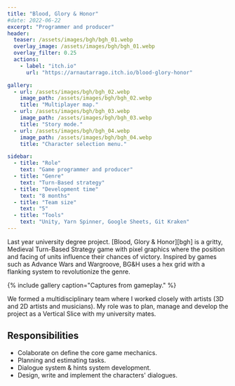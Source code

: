 ```yaml
---
title: "Blood, Glory & Honor"
#date: 2022-06-22
excerpt: "Programmer and producer"
header:
  teaser: /assets/images/bgh/bgh_01.webp
  overlay_image: /assets/images/bgh/bgh_01.webp
  overlay_filter: 0.25
  actions:
    - label: "itch.io"
      url: "https://arnautarrago.itch.io/blood-glory-honor"

gallery:
  - url: /assets/images/bgh/bgh_02.webp
    image_path: /assets/images/bgh/bgh_02.webp
    title: "Multiplayer map."
  - url: /assets/images/bgh/bgh_03.webp
    image_path: /assets/images/bgh/bgh_03.webp
    title: "Story mode."
  - url: /assets/images/bgh/bgh_04.webp
    image_path: /assets/images/bgh/bgh_04.webp
    title: "Character selection menu."

sidebar:
  - title: "Role"
    text: "Game programmer and producer"
  - title: "Genre"
    text: "Turn-Based strategy"
  - title: "Development time"
    text: "8 months"
  - title: "Team size"
    text: "5"
  - title: "Tools"
    text: "Unity, Yarn Spinner, Google Sheets, Git Kraken"
---
```


Last year university degree project. [Blood, Glory & Honor][bgh] is a gritty, Medieval Turn-Based Strategy game with pixel graphics where the position and facing of units influence their chances of victory. Inspired by games such as Advance Wars and Wargroove, BG&H uses a hex grid with a flanking system to revolutionize the genre.

{% include gallery caption="Captures from gameplay." %}

We formed a multidisciplinary team where I worked closely with artists (3D and 2D artists and musicians). My role was to plan, manage and develop the project as a Vertical Slice with my university mates.

## Responsibilities
- Colaborate on define the core game mechanics.
- Planning and estimating tasks.
- Dialogue system & hints system development.
- Design, write and implement the characters' dialogues.